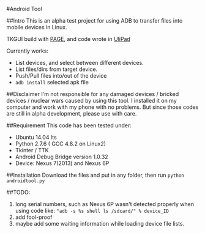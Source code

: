 #Android Tool

##Intro
This is an alpha test project for using ADB to transfer files into mobile devices in Linux.

TKGUI build with [PAGE](http://page.sourceforge.net/), and code wrote in [UliPad](https://github.com/limodou/ulipad)

Currently works:

* List devices, and select between different devices.
* List files/dirs from target device.
* Push/Pull files into/out of the device
* `adb install` selected apk file

##Disclaimer
I'm not responsible for any damaged devices / bricked devices / nuclear wars caused by using this tool. I installed it on my computer and work with my phone with no problems. But since those codes are still in alpha development, please use with care.

##Requirement
This code has been tested under:

* Ubuntu 14.04 lts
* Python 2.7.6 ( GCC 4.8.2 on Linux2)
* Tkinter / TTK
* Android Debug Bridge version 1.0.32
* Device: Nexus 7(2013) and Nexus 6P

##Installation
Download the files and put in any folder, then run `python androidtool.py`

##TODO:
1. long serial numbers, such as Nexus 6P wasn't detected properly when using code like: `"adb -s %s shell ls /sdcard/" % device_ID`
2. add fool-proof
3. maybe add some waiting information while loading device file lists.
